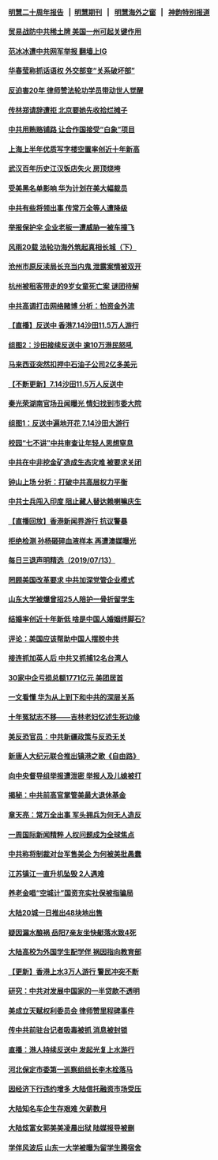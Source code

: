 #### [明慧二十周年报告](https://github.com/gfw-breaker/mh-reports/blob/master/README.md?t=07142236) &nbsp;&nbsp;|&nbsp;&nbsp;[明慧期刊](https://github.com/gfw-breaker/mh-qikan) &nbsp;&nbsp;|&nbsp;&nbsp; [明慧海外之窗](https://github.com/gfw-breaker/mh-news/blob/master/README.md?t=07142236) &nbsp;&nbsp;|&nbsp;&nbsp; [神韵特别报道](https://github.com/gfw-breaker/mh-news/blob/master/shenyun.md?t=07142236) 

#### [贸易战防中共稀土牌 美国一州可起关键作用](../pages/nsc413/n11384715.md?t=07142236) 

#### [范冰冰遭中共网军举报 翻墙上IG](../pages/nsc413/n11384637.md?t=07142236) 

#### [华春莹称抓话语权 外交部变“关系破坏部”](../pages/nsc413/n11384476.md?t=07142236) 

#### [反迫害20年 律师赞法轮功学员带动世人觉醒](../pages/nsc413/n11377412.md?t=07142236) 

#### [传林郑请辞遭拒 北京要她先收拾烂摊子](../pages/nsc413/n11384420.md?t=07142236) 

#### [中共用贿赂铺路 让合作国接受“白象”项目](../pages/nsc413/n11383936.md?t=07142236) 

#### [上海上半年优质写字楼空置率创近十年新高](../pages/nsc413/n11384196.md?t=07142236) 

#### [武汉百年历史江汉饭店失火 房顶烧垮](../pages/nsc413/n11384269.md?t=07142236) 

#### [受美黑名单影响 华为计划在美大幅裁员](../pages/nsc413/n11384251.md?t=07142236) 

#### [中共有些将领出事 传常万全等人遭降级](../pages/nsc413/n11384192.md?t=07142236) 

#### [举报保护伞 企业老板一遭威胁一被车撞飞](../pages/nsc413/n11384256.md?t=07142236) 

#### [风雨20载 法轮功海外筑起真相长城（下）](../pages/nsc413/n11374609.md?t=07142236) 


#### [沧州市原反渎局长充当内鬼 泄露案情被双开](../pages/nsc413/n11384141.md?t=07142236) 

#### [杭州被租客带走的9岁女童死亡案 谜团待解](../pages/nsc413/n11383866.md?t=07142236) 

#### [中共高调打击网络赌博 分析：怕资金外流](../pages/nsc413/n11383607.md?t=07142236) 

#### [【直播】反送中 香港7.14沙田11.5万人游行](../pages/nsc413/n11378875.md?t=07142236) 

#### [组图2：沙田接续反送中 逾10万港民怒吼](../pages/nsc413/n11383903.md?t=07142236) 

#### [马来西亚突然扣押中石油子公司2亿多美元](../pages/nsc413/n11383930.md?t=07142236) 

#### [【不断更新】7.14沙田11.5万人反送中](../pages/nsc413/n11383655.md?t=07142236) 

#### [秦光荣湖南官场丑闻曝光 情妇找到市委大院](../pages/nsc413/n11383492.md?t=07142236) 

#### [组图1：反送中遍地开花 7.14沙田大游行](../pages/nsc413/n11383682.md?t=07142236) 

#### [校园“七不讲”中共审查让年轻人思想窒息](../pages/nsc413/n11370955.md?t=07142236) 

#### [中共在中非挖金矿造成生态灾难 被要求关闭](../pages/nsc413/n11383748.md?t=07142236) 

#### [钟山上场 分析：打破中共高层权力平衡](../pages/nsc413/n11383523.md?t=07142236) 

#### [中共士兵闯入印度 阻止藏人替达赖喇嘛庆生](../pages/nsc413/n11383617.md?t=07142236) 

#### [【直播回放】香港新闻界游行 抗议警暴](../pages/nsc413/n11383367.md?t=07142236) 

#### [拒绝检测 孙杨砸碎血液样本 再遭澳媒曝光](../pages/nsc413/n11383346.md?t=07142236) 

#### [每日三退声明精选（2019/07/13）](../pages/nsc413/n11383500.md?t=07142236) 

#### [罔顾美国改革要求 中共加深党管企业模式](../pages/nsc413/n11383351.md?t=07142236) 

#### [山东大学被爆曾招25人陪护一骨折留学生](../pages/nsc413/n11383342.md?t=07142236) 

#### [结婚率创近十年新低 啥是中国人婚姻绊脚石?](../pages/nsc413/n11383288.md?t=07142236) 

#### [评论：美国应该帮助中国人摆脱中共](../pages/nsc413/n11383248.md?t=07142236) 

#### [接连抓加英人后 中共又抓捕12名台湾人](../pages/nsc413/n11383078.md?t=07142236) 

#### [30家中企亏损总额1771亿元 美团居首](../pages/nsc413/n11383213.md?t=07142236) 

#### [一文看懂 华为从上到下和中共的深层关系](../pages/nsc413/n11376981.md?t=07142236) 

#### [十年冤狱志不移——吉林老妇忆述生死边缘](../pages/nsc413/n11381933.md?t=07142236) 

#### [美反恐官员：中共新疆政策与反恐无关](../pages/nsc413/n11383182.md?t=07142236) 

#### [新唐人大纪元联合推出镇港之歌《自由路》](../pages/nsc413/n11383126.md?t=07142236) 

#### [向中央督导组举报遭泄密 举报人及儿媳被打](../pages/nsc413/n11382891.md?t=07142236) 

#### [揭秘：中共前高官掌管美最大退休基金](../pages/nsc413/n11376464.md?t=07142236) 

#### [章天亮：常万全出事 军头拥兵为何无人造反](../pages/nsc413/n11382987.md?t=07142236) 

#### [一周国际新闻精粹 人权问题成为全球焦点](../pages/nsc413/n11381196.md?t=07142236) 

#### [中共称将制裁对台军售美企 为何被美批愚蠢](../pages/nsc413/n11382921.md?t=07142236) 

#### [江苏镇江一直升机坠毁 2人遇难](../pages/nsc413/n11382878.md?t=07142236) 

#### [养老金唱“空城计”国资充实社保被指骗局](../pages/nsc413/n11382226.md?t=07142236) 


#### [大陆20城一日推出48块地出售](../pages/nsc413/n11382454.md?t=07142236) 

#### [疑因漏水酿祸 岳阳7亲友坐快艇落水致4死](../pages/nsc413/n11382754.md?t=07142236) 

#### [大陆高校为外国学生配学伴 祸因指向教育部](../pages/nsc413/n11382594.md?t=07142236) 

#### [【更新】香港上水3万人游行 警民冲突不断](../pages/nsc413/n11382393.md?t=07142236) 

#### [研究：中共对发展中国家的一半贷款不透明](../pages/nsc413/n11381968.md?t=07142236) 

#### [美成立天赋权利委员会 律师赞里程碑事件](../pages/nsc413/n11382583.md?t=07142236) 

#### [传中共前驻台记者吸毒被抓 消息被封锁](../pages/nsc413/n11382607.md?t=07142236) 

#### [直播：港人持续反送中 发起光复上水游行](../pages/nsc413/n11382577.md?t=07142236) 

#### [河北保定市委第一巡察组组长李木栓落马](../pages/nsc413/n11382561.md?t=07142236) 

#### [因经济下行违约增多 大陆信托融资市场受压](../pages/nsc413/n11382339.md?t=07142236) 

#### [大陆知名车企生存艰难 欠薪数月](../pages/nsc413/n11382418.md?t=07142236) 

#### [大陆炫富女郭美美凌晨出狱 陆媒报导被删](../pages/nsc413/n11382159.md?t=07142236) 

#### [学伴风波后 山东一大学被曝为留学生腾宿舍](../pages/nsc413/n11382251.md?t=07142236) 

